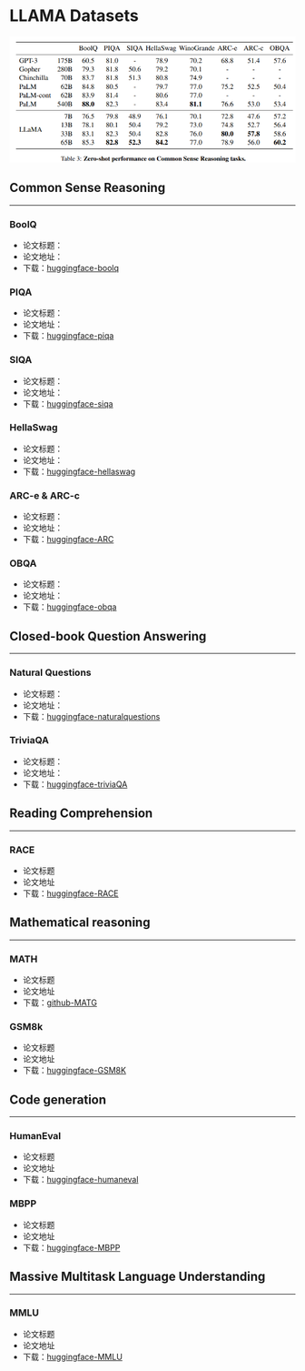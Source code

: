 # LLAMA Datasets

![llama1](../assets/llama1.png)
## Common Sense Reasoning
----------------------------
### BoolQ
- 论文标题：
- 论文地址：
- 下载：[huggingface-boolq](https://huggingface.co/datasets/boolq)
  
### PIQA
- 论文标题：
- 论文地址：
- 下载：[huggingface-piqa](https://huggingface.co/datasets/piqa)

### SIQA
- 论文标题：
- 论文地址：
- 下载：[huggingface-siqa](https://huggingface.co/datasets/social_i_qa)
  
### HellaSwag
- 论文标题：
- 论文地址：
- 下载：[huggingface-hellaswag](https://huggingface.co/datasets/hellaswag)
  
### ARC-e & ARC-c
- 论文标题：
- 论文地址：
- 下载：[huggingface-ARC](https://huggingface.co/datasets/ai2_arc)
  
### OBQA
- 论文标题：
- 论文地址：
- 下载：[huggingface-obqa](https://huggingface.co/datasets/openbookqa)
  

##  Closed-book Question Answering
-------------------------------------
### Natural Questions
- 论文标题：
- 论文地址：
- 下载：[huggingface-naturalquestions](https://huggingface.co/datasets/natural_questions)

### TriviaQA
- 论文标题：
- 论文地址：
- 下载：[huggingface-triviaQA](https://huggingface.co/datasets/natural_questions)
  
## Reading Comprehension
-----------------------------------
### RACE
- 论文标题
- 论文地址
- 下载：[huggingface-RACE](https://huggingface.co/datasets/race)
  
## Mathematical reasoning
-----------------------------------------
### MATH
- 论文标题
- 论文地址
- 下载：[github-MATG](https://github.com/hendrycks/math)
  
### GSM8k
- 论文标题
- 论文地址
- 下载：[huggingface-GSM8K](https://github.com/hendrycks/math)
  
## Code generation 
-----------------------------------
### HumanEval
- 论文标题
- 论文地址
- 下载：[huggingface-humaneval](https://huggingface.co/datasets/openai_humaneval)

### MBPP
- 论文标题
- 论文地址
- 下载：[huggingface-MBPP](https://huggingface.co/datasets/mbpp)

## Massive Multitask Language Understanding
---------------------------------------------------------------
### MMLU

- 论文标题
- 论文地址
- 下载：[huggingface-MMLU](https://huggingface.co/datasets/lighteval/mmlu)
